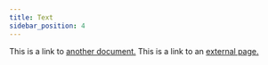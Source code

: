 ```yaml
---
title: Text
sidebar_position: 4
---
```


This is a link to [another document.](catalogue.md) This is a link to an [external page.](http://www.example.com/)

